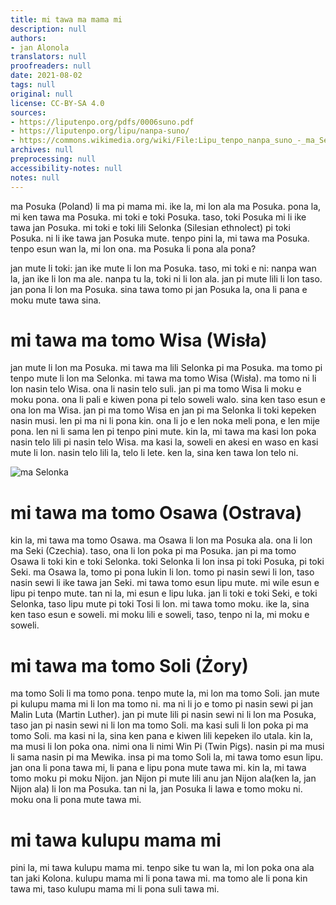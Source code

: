 ```yaml
---
title: mi tawa ma mama mi
description: null
authors:
- jan Alonola
translators: null
proofreaders: null
date: 2021-08-02
tags: null
original: null
license: CC-BY-SA 4.0
sources:
- https://liputenpo.org/pdfs/0006suno.pdf
- https://liputenpo.org/lipu/nanpa-suno/
- https://commons.wikimedia.org/wiki/File:Lipu_tenpo_nanpa_suno_-_ma_Selonka.png
archives: null
preprocessing: null
accessibility-notes: null
notes: null
---
```


ma Posuka (Poland) li ma pi mama mi. ike la, mi lon ala ma Posuka. pona la, mi ken tawa ma Posuka. mi toki e toki Posuka. taso, toki Posuka mi li ike tawa jan Posuka. mi toki e toki lili Selonka (Silesian ethnolect) pi toki Posuka. ni li ike tawa jan Posuka mute. tenpo pini la, mi tawa ma Posuka. tenpo esun wan la, mi lon ona. ma Posuka li pona ala pona?

jan mute li toki: jan ike mute li lon ma Posuka. taso, mi toki e ni: nanpa wan la, jan ike li lon ma ale. nanpa tu la, toki ni li lon ala. jan pi mute lili li lon taso. jan pona li lon ma Posuka. sina tawa tomo pi jan Posuka la, ona li pana e moku mute tawa sina.

# mi tawa ma tomo Wisa (Wisła)

jan mute li lon ma Posuka. mi tawa ma lili Selonka pi ma Posuka. ma tomo pi tenpo mute li lon ma Selonka. mi tawa ma tomo Wisa (Wisła). ma tomo ni li lon nasin telo Wisa. ona li nasin telo suli. jan pi ma tomo Wisa li moku e moku pona. ona li pali e kiwen pona pi telo soweli walo. sina ken taso esun e ona lon ma Wisa. jan pi ma tomo Wisa en jan pi ma Selonka li toki kepeken nasin musi. len pi ma ni li pona kin. ona li jo e len noka meli pona, e len mije pona. len ni li sama len pi tenpo pini mute. kin la, mi tawa ma kasi lon poka nasin telo lili pi nasin telo Wisa. ma kasi la, soweli en akesi en waso en kasi mute li lon. nasin telo lili la, telo li lete. ken la, sina ken tawa lon telo ni.

![ma Selonka](https://upload.wikimedia.org/wikipedia/commons/e/e4/Lipu_tenpo_nanpa_suno_-_ma_Selonka.png)

# mi tawa ma tomo Osawa (Ostrava)

kin la, mi tawa ma tomo Osawa. ma Osawa li lon ma Posuka ala. ona li lon ma Seki (Czechia). taso, ona li lon poka pi ma Posuka. jan pi ma tomo Osawa li toki kin e toki Selonka. toki Selonka li lon insa pi toki Posuka, pi toki Seki. ma Osawa la, tomo pi pona lukin li lon. tomo pi nasin sewi li lon, taso nasin sewi li ike tawa jan Seki. mi tawa tomo esun lipu mute. mi wile esun e lipu pi tenpo mute. tan ni la, mi esun e lipu luka. jan li toki e toki Seki, e toki Selonka, taso lipu mute pi toki Tosi li lon. mi tawa tomo moku. ike la, sina ken taso esun e soweli. mi moku lili e soweli, taso, tenpo ni la, mi moku e soweli.

# mi tawa ma tomo Soli (Żory)

ma tomo Soli li ma tomo pona. tenpo mute la, mi lon ma tomo Soli. jan mute pi kulupu mama mi li lon ma tomo ni. ma ni li jo e tomo pi nasin sewi pi jan Malin Luta (Martin Luther). jan pi mute lili pi nasin sewi ni li lon ma Posuka, taso jan pi nasin sewi ni li lon ma tomo Soli. ma kasi suli li lon poka pi ma tomo Soli. ma kasi ni la, sina ken pana e kiwen lili kepeken ilo utala. kin la, ma musi li lon poka ona. nimi ona li nimi Win Pi (Twin Pigs). nasin pi ma musi li sama nasin pi ma Mewika. insa pi ma tomo Soli la, mi tawa tomo esun lipu. jan ona li pona tawa mi, li pana e lipu pona mute tawa mi. kin la, mi tawa tomo moku pi moku Nijon. jan Nijon pi mute lili anu jan Nijon ala(ken la, jan Nijon ala) li lon ma Posuka. tan ni la, jan Posuka li lawa e tomo moku ni. moku ona li pona mute tawa mi.

# mi tawa kulupu mama mi

pini la, mi tawa kulupu mama mi. tenpo sike tu wan la, mi lon poka ona ala tan jaki Kolona. kulupu mama mi li pona tawa mi. ma tomo ale li pona kin tawa mi, taso kulupu mama mi li pona suli tawa mi.